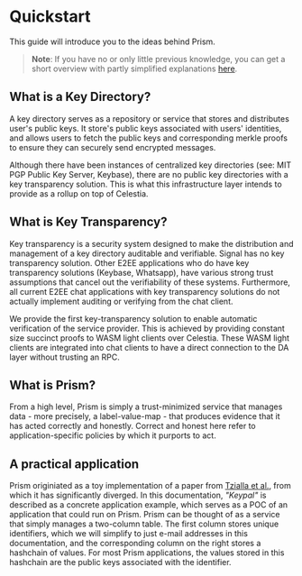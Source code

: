 # Quickstart

This guide will introduce you to the ideas behind Prism.

> **Note**: If you have no or only little previous knowledge, you can get a short overview with partly simplified explanations [here](./crypto-intro/intro.md).

## What is a Key Directory?

A key directory serves as a repository or service that stores and distributes user's public keys. It store's public keys associated with users' identities, and allows users to fetch the public keys and corresponding merkle proofs to ensure they can securely send encrypted messages.

Although there have been instances of centralized key directories (see: MIT PGP Public Key Server, Keybase), there are no public key directories with a key transparency solution. This is what this infrastructure layer intends to provide as a rollup on top of Celestia.

## What is Key Transparency?

Key transparency is a security system designed to make the distribution and management of a key directory auditable and verifiable. Signal has no key transparency solution. Other E2EE applications who do have key transparency solutions (Keybase, Whatsapp), have various strong trust assumptions that cancel out the verifiability of these systems. Furthermore, all current E2EE chat applications with key transparency solutions do not actually implement auditing or verifying from the chat client.

We provide the first key-transparency solution to enable automatic verification of the service provider. This is achieved by providing constant size succinct proofs to WASM light clients over Celestia. These WASM light clients are integrated into chat clients to have a direct connection to the DA layer without trusting an RPC.

## What is Prism?

From a high level, Prism is simply a trust-minimized service that manages data - more precisely, a label-value-map - that produces evidence that it has acted correctly and honestly. Correct and honest here refer to application-specific policies by which it purports to act.

## A practical application

Prism originiated as a toy implementation of a paper from [Tzialla et al.](https://eprint.iacr.org/2021/1263.pdf), from which it has significantly diverged. In this documentation, _"Keypal"_ is described as a concrete application example, which serves as a POC of an application that could run on Prism. Prism can be thought of as a service that simply manages a two-column table. The first column stores unique identifiers, which we will simplify to just e-mail addresses in this documentation, and the corresponding column on the right stores a hashchain of values. For most Prism applications, the values stored in this hashchain are the public keys associated with the identifier.
